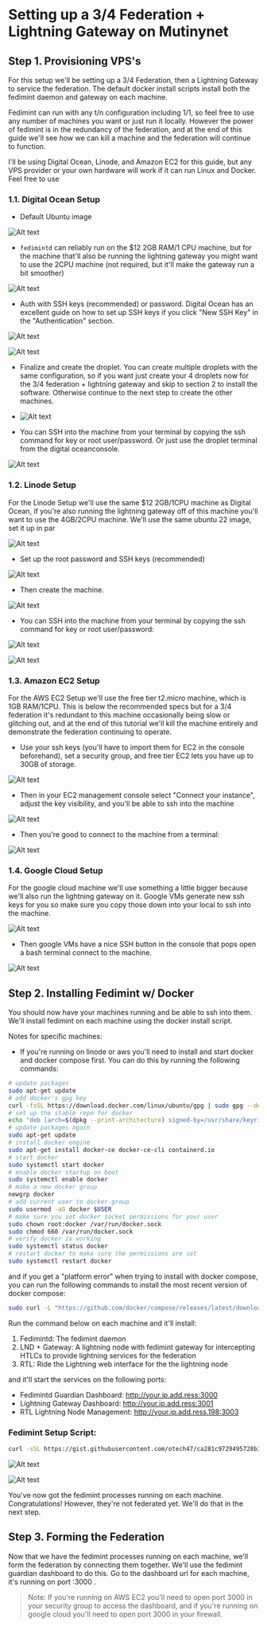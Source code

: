 # Setting up a 3/4 Federation + Lightning Gateway on Mutinynet

## Step 1. Provisioning VPS's
For this setup we'll be setting up a 3/4 Federation, then a Lightning Gateway to service the federation. The default docker install scripts install both the fedimint daemon and gateway on each machine.

Fedimint can run with any t/n configuration including 1/1, so feel free to use any number of machines you want or just run it locally. However the power of fedimint is in the redundancy of the federation, and at the end of this guide we'll see how we can kill a machine and the federation will continue to function.

I'll be using Digital Ocean, Linode, and Amazon EC2 for this guide, but any VPS provider or your own hardware will work if it can run Linux and Docker. Feel free to use 

### 1.1. Digital Ocean Setup

- Default Ubuntu image

![Alt text](mutiny_setup/linux.png)

- `fedimintd` can reliably run on the $12 2GB RAM/1 CPU machine, but for the machine that'll also be running the lightning gateway you might want to use the 2CPU machine (not required, but it'll make the gateway run a bit smoother)

![Alt text](mutiny_setup/boxSize.png)

- Auth with SSH keys (recommended) or password. Digital Ocean has an excellent guide on how to set up SSH keys if you click "New SSH Key" in the "Authentication" section.

![Alt text](image.png)

![Alt text](mutiny_setup/ssh.png)

- Finalize and create the droplet. You can create multiple droplets with the same configuration, so if you want just create your 4 droplets now for the 3/4 federation + lightning gateway and skip to section 2 to install the software. Otherwise continue to the next step to create the other machines.

- ![Alt text](mutiny_setup/finalize.png)

- You can SSH into the machine from your terminal by copying the ssh command for key or root user/password. Or just use the droplet terminal from the digital oceanconsole.

![Alt text](mutiny_setup/droplet_console.png)

### 1.2. Linode Setup

For the Linode Setup we'll use the same $12 2GB/1CPU machine as Digital Ocean, if you're also running the lightning gateway off of this machine you'll want to use the 4GB/2CPU machine. We'll use the same ubuntu 22 image, set it up in par

![Alt text](mutiny_setup/linode1.png)

- Set up the root password and SSH keys (recommended)

![Alt text](mutiny_setup/linode2.png)

- Then create the machine.

![Alt text](mutiny_setup/linode3.png)

- You can SSH into the machine from your terminal by copying the ssh command for key or root user/password:

![Alt text](mutiny_setup/linode4.png)

![Alt text](mutiny_setup/linode5.png)

### 1.3. Amazon EC2 Setup

For the AWS EC2 Setup we'll use the free tier t2.micro machine, which is 1GB RAM/1CPU. This is below the recommended specs but for a 3/4 federation it's redundant to this machine occasionally being slow or glitching out, and at the end of this tutorial we'll kill the machine entirely and demonstrate the federation continuing to operate. 

- Use your ssh keys (you'll have to import them for EC2 in the console beforehand), set a security group, and free tier EC2 lets you have up to 30GB of storage.

![Alt text](mutiny_setup/ec2.png)

- Then in your EC2 management console select "Connect your instance", adjust the key visibility, and you'll be able to ssh into the machine

![Alt text](mutiny_setup/ec2_connect.png)

- Then you're good to connect to the machine from a terminal:

![Alt text](mutiny_setup/ec2_ssh.png)

### 1.4. Google Cloud Setup

For the google cloud machine we'll use something a little bigger because we'll also run the lightning gateway on it. Google VMs generate new ssh keys for you so make sure you copy those down into your local to ssh into the machine.

![Alt text](mutiny_setup/google.png)

- Then google VMs have a nice SSH button in the console that pops open a bash terminal connect to the machine.

![Alt text](mutiny_setup/google_ssh.png)

## Step 2. Installing Fedimint w/ Docker

You should now have your machines running and be able to ssh into them. We'll install fedimint on each machine using the docker install script.

Notes for specific machines:
- If you're running on linode or aws you'll need to install and start docker and docker compose first. You can do this by running the following commands:
```bash
# update packages
sudo apt-get update
# add docker's gpg key
curl -fsSL https://download.docker.com/linux/ubuntu/gpg | sudo gpg --dearmor -o /usr/share/keyrings/docker-archive-keyring.gpg
# set up the stable repo for docker
echo "deb [arch=$(dpkg --print-architecture) signed-by=/usr/share/keyrings/docker-archive-keyring.gpg] https://download.docker.com/linux/ubuntu $(lsb_release -cs) stable" | sudo tee /etc/apt/sources.list.d/docker.list > /dev/null
# update packages again
sudo apt-get update
# install docker engine
sudo apt-get install docker-ce docker-ce-cli containerd.io
# start docker
sudo systemctl start docker
# enable docker startup on boot
sudo systemctl enable docker
# make a new docker group
newgrp docker
# add current user to docker group
sudo usermod -aG docker $USER
# make sure you set docker socket permissions for your user
sudo chown root:docker /var/run/docker.sock
sudo chmod 660 /var/run/docker.sock
# verify docker is working
sudo systemctl status docker
# restart docker to make sure the permissions are set
sudo systemctl restart docker
```

and if you get a "platform error" when trying to install with docker compose, you can run the following commands to install the most recent version of docker compose:
```bash
sudo curl -L "https://github.com/docker/compose/releases/latest/download/docker-compose-$(uname -s)-$(uname -m)" -o /usr/local/bin/docker-compose
```

Run the command below on each machine and it'll install:

1. Fedimintd: The fedimint daemon
2. LND + Gateway: A lightning node with fedimint gateway for intercepting HTLCs to provide lightning services for the federation
3. RTL: Ride the Lightning web interface for the the lightning node

and it'll start the services on the following ports:

- Fedimintd Guardian Dashboard: http://your.ip.add.ress:3000
- Lightning Gateway Dashboard: http://your.ip.add.ress:3001
- RTL Lightning Node Management: http://your.ip.add.ress.198:3003

### Fedimint Setup Script:
```bash 
curl -sSL https://gist.githubusercontent.com/otech47/ca281c9729495728b3232993121ec011/raw/07c0bae9f876082e88f548a8941fd188059e7665/setup.sh | bash
```

![Alt text](mutiny_setup/install_scripts.png)

![Alt text](mutiny_setup/fedimint_startup.png)


You've now got the fedimint processes running on each machine. Congratulations! However, they're not federated yet. We'll do that in the next step.

## Step 3. Forming the Federation

Now that we have the fedimint processes running on each machine, we'll form the federation by connecting them together. We'll use the fedimint guardian dashboard to do this. Go to the dashboard url for each machine, it's running on port :3000 .

> Note: If you're running on AWS EC2 you'll need to open port 3000 in your security group to access the dashboard, and if you're running on google cloud you'll need to open port 3000 in your firewall.

